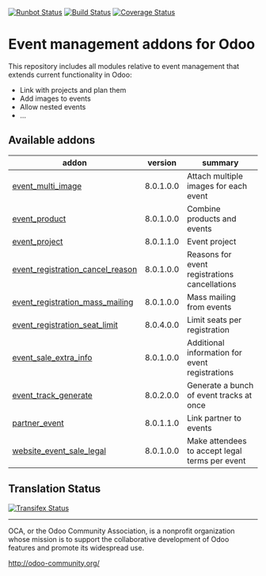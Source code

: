 [![Runbot Status](https://runbot.odoo-community.org/runbot/badge/flat/199/8.0.svg)](https://runbot.odoo-community.org/runbot/repo/github-com-oca-event-199)
[![Build Status](https://travis-ci.org/OCA/event.svg?branch=8.0)](https://travis-ci.org/OCA/event)
[![Coverage Status](https://coveralls.io/repos/OCA/event/badge.svg?branch=8.0)](https://coveralls.io/r/OCA/event?branch=8.0)

Event management addons for Odoo
================================

This repository includes all modules relative to event management that extends
current functionality in Odoo:

* Link with projects and plan them
* Add images to events
* Allow nested events
* ...

[//]: # (addons)
Available addons
----------------
addon | version | summary
--- | --- | ---
[event_multi_image](event_multi_image/) | 8.0.1.0.0 | Attach multiple images for each event
[event_product](event_product/) | 8.0.1.0.0 | Combine products and events
[event_project](event_project/) | 8.0.1.1.0 | Event project
[event_registration_cancel_reason](event_registration_cancel_reason/) | 8.0.1.0.0 | Reasons for event registrations cancellations
[event_registration_mass_mailing](event_registration_mass_mailing/) | 8.0.1.0.0 | Mass mailing from events
[event_registration_seat_limit](event_registration_seat_limit/) | 8.0.4.0.0 | Limit seats per registration
[event_sale_extra_info](event_sale_extra_info/) | 8.0.1.0.0 | Additional information for event registrations
[event_track_generate](event_track_generate/) | 8.0.2.0.0 | Generate a bunch of event tracks at once
[partner_event](partner_event/) | 8.0.1.1.0 | Link partner to events
[website_event_sale_legal](website_event_sale_legal/) | 8.0.1.0.0 | Make attendees to accept legal terms per event

[//]: # (end addons)

Translation Status
------------------
[![Transifex Status](https://www.transifex.com/projects/p/OCA-event-8-0/chart/image_png)](https://www.transifex.com/projects/p/event-8-0)

----

OCA, or the Odoo Community Association, is a nonprofit organization whose 
mission is to support the collaborative development of Odoo features and 
promote its widespread use.

http://odoo-community.org/
